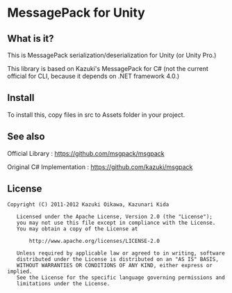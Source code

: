 # MessagePack for Unity

## What is it?

This is MessagePack serialization/deserialization for Unity (or Unity Pro.)

This library is based on Kazuki's MessagePack for C#
(not the current official for CLI, because it depends on .NET framework 4.0.) 

## Install

To install this, copy files in src to Assets folder in your project.

## See also

  Official Library           : https://github.com/msgpack/msgpack
  
  Original C# Implementation : https://github.com/kazuki/msgpack
  
## License

    Copyright (C) 2011-2012 Kazuki Oikawa, Kazunari Kida
    
       Licensed under the Apache License, Version 2.0 (the "License");
       you may not use this file except in compliance with the License.
       You may obtain a copy of the License at
    
           http://www.apache.org/licenses/LICENSE-2.0
    
       Unless required by applicable law or agreed to in writing, software
       distributed under the License is distributed on an "AS IS" BASIS,
       WITHOUT WARRANTIES OR CONDITIONS OF ANY KIND, either express or implied.
       See the License for the specific language governing permissions and
       limitations under the License.